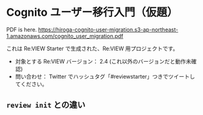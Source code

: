 # Cognito ユーザー移行入門（仮題）

PDF is here.
https://hiroga-cognito-user-migration.s3-ap-northeast-1.amazonaws.com/cognito_user_migration.pdf

これは Re:VIEW Starter で生成された、Re:VIEW 用プロジェクトです。

* 対象とする Re:VIEW バージョン： 2.4 (これ以外のバージョンだと動作未確認)
* 問い合わせ： Twitter でハッシュタグ「#reviewstarter」つきでツイートしてください。


## `review init` との違い


